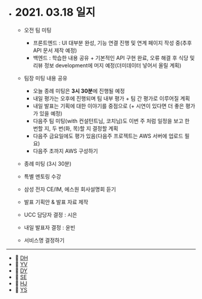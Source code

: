 - # 2021. 03.18 일지

  - 오전 팀 미팅

    - 프론트엔드 : UI 대부분 완성, 기능 연결 진행 및 연계 페이지 작성 중(추후 API 문서 제작 예정)
    - 백엔드 :  학습한 내용 공유 + 기본적인 API 구현 완료, 오류 해결 후 식당 및 리뷰 정보 development에 머지 예정(더미데이터 넣어서 올릴 계획)
  - 팀장 미팅 내용 공유
    - 오늘 종례 미팅은 **3시 30분**에 진행될 예정
    - 내일 평가는 오후에 진행되며 팀 내부 평가 + 팀 간 평가로 이루어질 계획
    - 내일 발표는 기획에 대한 이야기를 중점으로 (+ 시연이 있다면 더 좋은 평가가 있을 예정)
    - 다음주 팀 미팅(with 컨설턴트님, 코치님)도 이번 주 처럼 일정을 보고 한 번할 지, 두 번(화, 목)할 지 결정할 계획
    - 다음주 금요일에도 평가 있음(다음주 프로젝트는 AWS 서버에 업로드 필요)
    - 다음주 초까지 AWS 구성하기
  - 종례 미팅 (3시 30분)
  - 특별 멘토링 수강
  - 삼성 전자 CE/IM, 에스원 회사설명회 듣기
  - 발표 기획안 & 발표 자료 제작
  - UCC 담당자 결정 : 시은
  - 내일 발표자 결정 : 윤빈
  - 서비스명 결정하기


-----

  * 🍟 [DH](./DH/20210318.md)
  * 🍔 [YV](./YV/20210318.md)
  * 🌭 [DY](./DY/20210318.md)
  * 🍳 [SE](./SE/20210318.md)
  * 🧀 [HJ](./HJ/20210318.md)
  * 🥪 [YS](./YS/20210318.md)